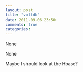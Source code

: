 ```yaml
---
layout: post
title: "voltdb"
date: 2011-09-06 23:50
comments: true
categories: 
---
```


None


None


Maybe I should look at the Hbase?

